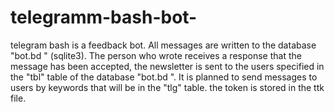 # telegramm-bash-bot-
telegram bash is a feedback bot.
All messages are written to the database "bot.bd " (sqlite3). The person who wrote receives a response that the message has been accepted, the newsletter is sent to the users specified in the "tbl" table of the database "bot.bd ". It is planned to send messages to users by keywords that will be in the "tlg" table.
the token is stored in the ttk file.
